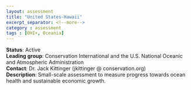 ```yaml
---
layout: assessment
title: "United States-Hawaii"
excerpt_separator: <!--more-->
category : assessment
tags : [OHI+, Oceania]
---
```


**Status**: Active  
**Leading group**: Conservation International and the U.S. National Oceanic and Atmospheric Administration  
**Contact**: Dr. Jack Kittinger (jkittinger @ conservation.org)  
**Description**: Small-scale assessment to measure progress towards ocean health and sustainable economic growth.  

